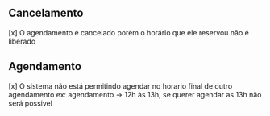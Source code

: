 ## Cancelamento

[x] O agendamento é cancelado porém o horário que ele reservou não é liberado

## Agendamento

[x] O sistema não está permitindo agendar no horario final de outro agendamento
ex: agendamento -> 12h às 13h, se querer agendar as 13h não será possivel
